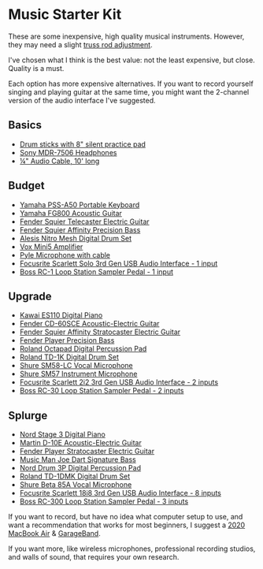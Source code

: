 # Music Starter Kit

These are some inexpensive, high quality musical instruments. However, they may need a slight [truss rod adjustment](https://www.youtube.com/channel/UCdr6rJVSSx54ByuY5U2ohTQ "StewMac's guitar repair YouTube channel").

I've chosen what I think is the best value: not the least expensive, but close. Quality is a must.

Each option has more expensive alternatives. If you want to record yourself singing and playing guitar at the same time, you might want the 2-channel version of the audio interface I've suggested.

## Basics
- [Drum sticks with 8" silent practice pad](https://smile.amazon.com/dp/B07W6NXZ15)
- [Sony MDR-7506 Headphones](https://smile.amazon.com/dp/B000AJIF4E)
- [¼" Audio Cable, 10' long](https://smile.amazon.com/dp/B000068NW5)

## Budget
- [Yamaha PSS-A50 Portable Keyboard](https://smile.amazon.com/dp/B07ZKY4J1G)
- [Yamaha FG800 Acoustic Guitar](https://smile.amazon.com/dp/B01C92QHLC)
- [Fender Squier Telecaster Electric Guitar](https://smile.amazon.com/dp/B07TFR8XBR)
- [Fender Squier Affinity Precision Bass](https://smile.amazon.com/dp/B07B6PZG4L)
- [Alesis Nitro Mesh Digital Drum Set](https://smile.amazon.com/dp/B07BW1XJGP)
- [Vox Mini5 Amplifier](https://smile.amazon.com/dp/B00CD2PQKW)
- [Pyle Microphone with cable](https://smile.amazon.com/dp/B01B1JHEX4)
- [Focusrite Scarlett Solo 3rd Gen USB Audio Interface - 1 input](https://smile.amazon.com/dp/B07QR6Z1JB)
- [Boss RC-1 Loop Station Sampler Pedal - 1 input](https://smile.amazon.com/dp/B00OB7K46I)

## Upgrade
- [Kawai ES110 Digital Piano](https://smile.amazon.com/dp/B01N7WBESD)
- [Fender CD-60SCE Acoustic-Electric Guitar](https://smile.amazon.com/dp/B07F39CHRZ)
- [Fender Squier Affinity Stratocaster Electric Guitar](https://smile.amazon.com/dp/B07FYKN2RJ)
- [Fender Player Precision Bass](https://smile.amazon.com/dp/B07CTW4T7B)
- [Roland Octapad Digital Percussion Pad](https://smile.amazon.com/dp/B0089KQQNI)
- [Roland TD-1K Digital Drum Set](https://smile.amazon.com/dp/B00OZNYIQA)
- [Shure SM58-LC Vocal Microphone](https://smile.amazon.com/dp/B000CZ0R42)
- [Shure SM57 Instrument Microphone](https://smile.amazon.com/dp/B000CZ0R3S)
- [Focusrite Scarlett 2i2 3rd Gen USB Audio Interface - 2 inputs](https://smile.amazon.com/dp/B07QR6Z1JB)
- [Boss RC-30 Loop Station Sampler Pedal - 2 inputs](https://smile.amazon.com/dp/B004J24YZ2)

## Splurge
- [Nord Stage 3 Digital Piano](https://smile.amazon.com/dp/B07LGD741N)
- [Martin D-10E Acoustic-Electric Guitar](https://smile.amazon.com/dp/B07MWY9JXR)
- [Fender Player Stratocaster Electric Guitar](https://smile.amazon.com/dp/B07CTX2F5F)
- [Music Man Joe Dart Signature Bass](https://www.music-man.com/instruments/basses/joe-dart)
- [Nord Drum 3P Digital Percussion Pad](https://smile.amazon.com/dp/B01G7EFJ3U)
- [Roland TD-1DMK Digital Drum Set](https://smile.amazon.com/dp/B07HC2ZMN4)
- [Shure Beta 85A Vocal Microphone](https://smile.amazon.com/dp/B0002BACB4)
- [Focusrite Scarlett 18i8 3rd Gen USB Audio Interface - 8 inputs](https://smile.amazon.com/dp/B07QQ2YTHN)
- [Boss RC-300 Loop Station Sampler Pedal - 3 inputs](https://smile.amazon.com/dp/B005P4NVJI)

If you want to record, but have no idea what computer setup to use, and want a recommendation that works for most beginners, I suggest a [2020 MacBook Air](https://www.apple.com/macbook-air/) & [GarageBand](https://www.apple.com/mac/garageband/).

If you want more, like wireless microphones, professional recording studios, and walls of sound, that requires your own research.
